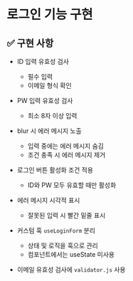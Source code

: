 # 로그인 기능 구현

## ✅ 구현 사항

- ID 입력 유효성 검사
  - 필수 입력
  - 이메일 형식 확인

- PW 입력 유효성 검사
  - 최소 8자 이상 입력

- blur 시 에러 메시지 노출
  - 입력 중에는 에러 메시지 숨김
  - 조건 충족 시 에러 메시지 제거

- 로그인 버튼 활성화 조건 적용
  - ID와 PW 모두 유효할 때만 활성화

- 에러 메시지 시각적 표시
  - 잘못된 입력 시 빨간 밑줄 표시

- 커스텀 훅 `useLoginForm` 분리
  - 상태 및 로직을 훅으로 관리
  - 컴포넌트에서는 useState 미사용

- 이메일 유효성 검사에 `validator.js` 사용
